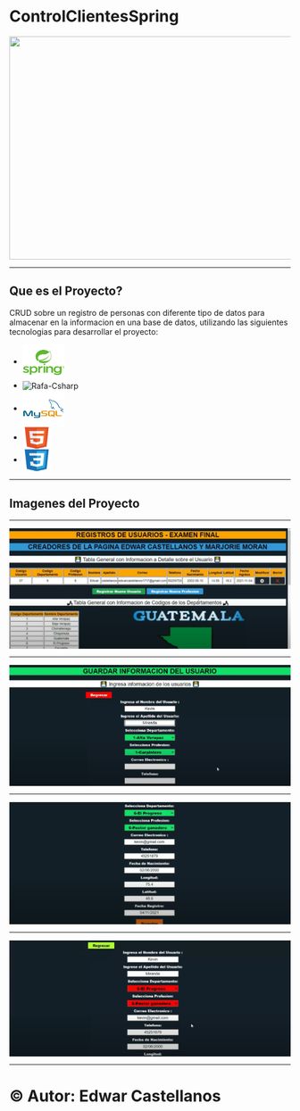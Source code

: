  <h1>ControlClientesSpring</h1>
 <img align="center" height="400" width="800" src="https://i.ibb.co/SVy7GLp/CRUD.png">
 <hr/>
 <h2>Que es el Proyecto?</h2>
<p> CRUD sobre un registro de personas con diferente tipo de datos para almacenar en la informacion en una base de datos, utilizando las siguientes tecnologias para desarrollar el proyecto: </p>


 <ul>
    <li><img align="center" alt="Rafa-Csharp" height="65" width="75" src="https://github.com/devicons/devicon/blob/master/icons/spring/spring-original-wordmark.svg">  </li>
  <li> <img align="center" alt="Rafa-Csharp" height="40" width="80" src="https://images.g2crowd.com/uploads/product/image/social_landscape/social_landscape_f0fb427a476a9f323ac6de7ca836180b/thymeleaf.png"> </li>
  <li> <img align="center" alt="Rafa-Csharp" height="65" width="75" src="https://github.com/devicons/devicon/blob/master/icons/mysql/mysql-original-wordmark.svg"></li>
  <li><img align="center" alt="Rafa-HTML" height="40" width="50" src="https://raw.githubusercontent.com/devicons/devicon/master/icons/html5/html5-original.svg"/></li>
  <li>
<img align="center" alt="Rafa-CSS" height="40" width="50" src="https://raw.githubusercontent.com/devicons/devicon/master/icons/css3/css3-original.svg"></li>
</ul>

<hr/>
<h2>Imagenes del Proyecto</h2>
<hr/>

<img align="center" src="https://github.com/EdwarCastellanos5120/ControlClientesSpring/blob/main/img1.png" alt="img" />
<hr/>
<img align="center" src="https://github.com/EdwarCastellanos5120/ControlClientesSpring/blob/main/img2.png" alt="img" />
<hr/>
<img align="center" src="https://github.com/EdwarCastellanos5120/ControlClientesSpring/blob/main/img3.png" alt="img" />
<hr/>
<img align="center" src="https://github.com/EdwarCastellanos5120/ControlClientesSpring/blob/main/img4.png" alt="img" />
<hr/>
<h1>&copy; Autor: Edwar Castellanos</h1>
